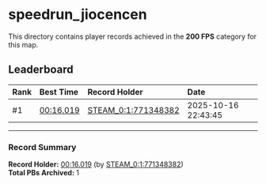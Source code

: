 # speedrun_jiocencen

This directory contains player records achieved in the **200 FPS** category for this map.

## Leaderboard

| Rank | Best Time | Record Holder | Date                |
| :--- | :-------- | :------------ | :------------------ |
| #1   | [00:16.019](./00016019_STEAM_0_1_771348382_20251016-224345.zip) | [STEAM_0:1:771348382](https://speedrun16.com/profile/STEAM_0:1:771348382)   | 2025-10-16 22:43:45 |

---

### Record Summary
**Record Holder:** [00:16.019](./00016019_STEAM_0_1_771348382_20251016-224345.zip) (by [STEAM_0:1:771348382](https://speedrun16.com/profile/STEAM_0:1:771348382))  
**Total PBs Archived:** 1